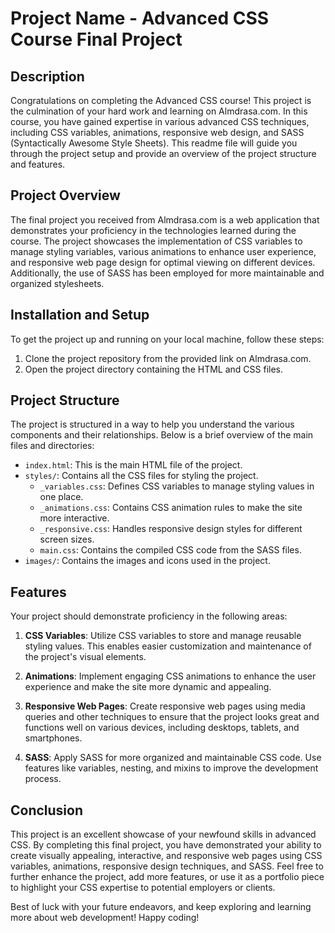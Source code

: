 # Project Name - Advanced CSS Course Final Project

## Description
Congratulations on completing the Advanced CSS course! This project is the culmination of your hard work and learning on Almdrasa.com. In this course, you have gained expertise in various advanced CSS techniques, including CSS variables, animations, responsive web design, and SASS (Syntactically Awesome Style Sheets). This readme file will guide you through the project setup and provide an overview of the project structure and features.

## Project Overview
The final project you received from Almdrasa.com is a web application that demonstrates your proficiency in the technologies learned during the course. The project showcases the implementation of CSS variables to manage styling variables, various animations to enhance user experience, and responsive web page design for optimal viewing on different devices. Additionally, the use of SASS has been employed for more maintainable and organized stylesheets.

## Installation and Setup
To get the project up and running on your local machine, follow these steps:

1. Clone the project repository from the provided link on Almdrasa.com.
2. Open the project directory containing the HTML and CSS files.

## Project Structure
The project is structured in a way to help you understand the various components and their relationships. Below is a brief overview of the main files and directories:
- `index.html`: This is the main HTML file of the project.
- `styles/`: Contains all the CSS files for styling the project.
  - `_variables.css`: Defines CSS variables to manage styling values in one place.
  - `_animations.css`: Contains CSS animation rules to make the site more interactive.
  - `_responsive.css`: Handles responsive design styles for different screen sizes.
  - `main.css`: Contains the compiled CSS code from the SASS files.
- `images/`: Contains the images and icons used in the project.

## Features
Your project should demonstrate proficiency in the following areas:

1. **CSS Variables**: Utilize CSS variables to store and manage reusable styling values. This enables easier customization and maintenance of the project's visual elements.

2. **Animations**: Implement engaging CSS animations to enhance the user experience and make the site more dynamic and appealing.

3. **Responsive Web Pages**: Create responsive web pages using media queries and other techniques to ensure that the project looks great and functions well on various devices, including desktops, tablets, and smartphones.

4. **SASS**: Apply SASS for more organized and maintainable CSS code. Use features like variables, nesting, and mixins to improve the development process.

## Conclusion
This project is an excellent showcase of your newfound skills in advanced CSS. By completing this final project, you have demonstrated your ability to create visually appealing, interactive, and responsive web pages using CSS variables, animations, responsive design techniques, and SASS. Feel free to further enhance the project, add more features, or use it as a portfolio piece to highlight your CSS expertise to potential employers or clients.

Best of luck with your future endeavors, and keep exploring and learning more about web development! Happy coding!
